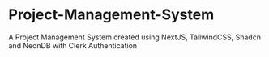 # Project-Management-System
A Project Management System created using NextJS, TailwindCSS, Shadcn and NeonDB with Clerk Authentication

